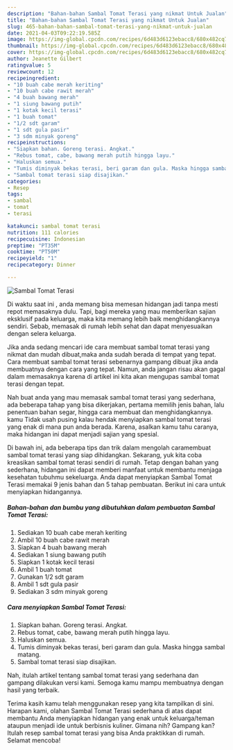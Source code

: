 ```yaml
---
description: "Bahan-bahan Sambal Tomat Terasi yang nikmat Untuk Jualan"
title: "Bahan-bahan Sambal Tomat Terasi yang nikmat Untuk Jualan"
slug: 465-bahan-bahan-sambal-tomat-terasi-yang-nikmat-untuk-jualan
date: 2021-04-03T09:22:19.585Z
image: https://img-global.cpcdn.com/recipes/6d483d6123ebacc8/680x482cq70/sambal-tomat-terasi-foto-resep-utama.jpg
thumbnail: https://img-global.cpcdn.com/recipes/6d483d6123ebacc8/680x482cq70/sambal-tomat-terasi-foto-resep-utama.jpg
cover: https://img-global.cpcdn.com/recipes/6d483d6123ebacc8/680x482cq70/sambal-tomat-terasi-foto-resep-utama.jpg
author: Jeanette Gilbert
ratingvalue: 5
reviewcount: 12
recipeingredient:
- "10 buah cabe merah keriting"
- "10 buah cabe rawit merah"
- "4 buah bawang merah"
- "1 siung bawang putih"
- "1 kotak kecil terasi"
- "1 buah tomat"
- "1/2 sdt garam"
- "1 sdt gula pasir"
- "3 sdm minyak goreng"
recipeinstructions:
- "Siapkan bahan. Goreng terasi. Angkat."
- "Rebus tomat, cabe, bawang merah putih hingga layu."
- "Haluskan semua."
- "Tumis diminyak bekas terasi, beri garam dan gula. Maska hingga sambal matang."
- "Sambal tomat terasi siap disajikan."
categories:
- Resep
tags:
- sambal
- tomat
- terasi

katakunci: sambal tomat terasi 
nutrition: 111 calories
recipecuisine: Indonesian
preptime: "PT35M"
cooktime: "PT50M"
recipeyield: "1"
recipecategory: Dinner

---
```



![Sambal Tomat Terasi](https://img-global.cpcdn.com/recipes/6d483d6123ebacc8/680x482cq70/sambal-tomat-terasi-foto-resep-utama.jpg)

Di waktu  saat ini , anda memang bisa memesan hidangan jadi tanpa mesti repot memasaknya dulu. Tapi, bagi mereka yang mau memberikan sajian eksklusif pada keluarga, maka kita memang lebih baik menghidangkannya sendiri. Sebab, memasak di rumah lebih sehat dan dapat menyesuaikan dengan selera keluarga.

Jika anda sedang mencari ide cara membuat sambal tomat terasi yang nikmat dan mudah dibuat,maka anda sudah berada di tempat yang tepat. Cara membuat sambal tomat terasi  sebenarnya gampang dibuat jika anda membuatnya dengan cara yang tepat. Namun, anda jangan risau akan gagal dalam memasaknya 
karena di artikel ini kita akan mengupas sambal tomat terasi dengan tepat.  



Nah buat anda yang mau memasak sambal tomat terasi yang sederhana, ada beberapa tahap yang bisa dikerjakan, pertama memilih jenis bahan, lalu penentuan bahan segar, hingga cara membuat dan menghidangkannya. kamu Tidak usah pusing kalau hendak menyiapkan sambal tomat terasi yang enak di mana pun anda berada. Karena, asalkan kamu  tahu caranya, maka hidangan ini dapat menjadi sajian yang spesial.

Di bawah ini, ada beberapa tips dan trik dalam mengolah caramembuat sambal tomat terasi yang siap dihidangkan. Sekarang, yuk kita coba kreasikan sambal tomat terasi sendiri di rumah. Tetap dengan bahan yang sederhana, hidangan ini dapat memberi manfaat untuk membantu menjaga kesehatan tubuhmu sekeluarga. Anda dapat menyiapkan Sambal Tomat Terasi memakai 9 jenis bahan dan 5 tahap pembuatan. Berikut ini cara untuk menyiapkan hidangannya.

<!--inarticleads1-->

##### Bahan-bahan dan bumbu yang dibutuhkan dalam pembuatan Sambal Tomat Terasi:

1. Sediakan 10 buah cabe merah keriting
1. Ambil 10 buah cabe rawit merah
1. Siapkan 4 buah bawang merah
1. Sediakan 1 siung bawang putih
1. Siapkan 1 kotak kecil terasi
1. Ambil 1 buah tomat
1. Gunakan 1/2 sdt garam
1. Ambil 1 sdt gula pasir
1. Sediakan 3 sdm minyak goreng




<!--inarticleads2-->

##### Cara menyiapkan Sambal Tomat Terasi:

1. Siapkan bahan. Goreng terasi. Angkat.
1. Rebus tomat, cabe, bawang merah putih hingga layu.
1. Haluskan semua.
1. Tumis diminyak bekas terasi, beri garam dan gula. Maska hingga sambal matang.
1. Sambal tomat terasi siap disajikan.




Nah, itulah artikel tentang  sambal tomat terasi  yang sederhana dan gampang dilakukan versi kami. Semoga kamu mampu membuatnya dengan hasil yang terbaik. 

Terima kasih kamu telah menggunakan resep yang kita tampilkan di sini. Harapan kami, olahan  Sambal Tomat Terasi sederhana di atas dapat membantu Anda menyiapkan hidangan yang enak untuk keluarga/teman ataupun menjadi ide untuk berbisnis kuliner. Gimana nih? Gampang kan? Itulah resep sambal tomat terasi yang bisa Anda praktikkan di rumah. Selamat mencoba!

